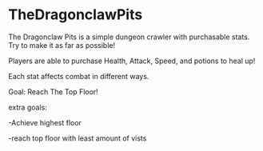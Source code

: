 # TheDragonclawPits
The Dragonclaw Pits is a simple dungeon crawler with purchasable stats. Try to make it as far as possible!


Players are able to purchase Health, Attack, Speed, and potions to heal up!

Each stat affects combat in different ways.




Goal: Reach The Top Floor!


extra goals:

-Achieve highest floor

-reach top floor with least amount of vists
